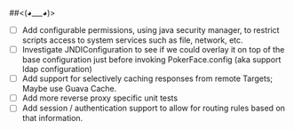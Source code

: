 ##<(◕___◕)>

- [ ] Add configurable permissions, using java security manager, to restrict scripts access to system services such as file, network, etc.
- [ ] Investigate JNDIConfiguration to see if we could overlay it on top of the base configuration just before invoking PokerFace.config (aka support ldap configuration)
- [ ] Add support for selectively caching responses from remote Targets; Maybe use Guava Cache.
- [ ] Add more reverse proxy specific unit tests
- [ ] Add session / authentication support to allow for routing rules based on that information.
